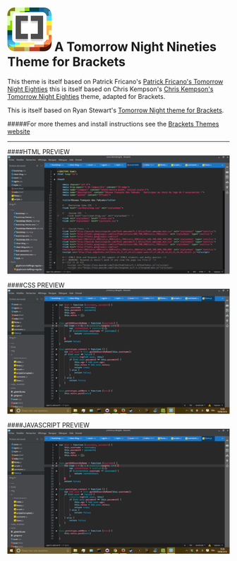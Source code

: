 ![Brackets Themes](https://github.com/CMYKpixels/tomorrow-night-nineties/blob/master/bracket-themes-icon-100x99.png?raw=true)
A Tomorrow Night Nineties Theme for Brackets
=========

This theme is itself based on Patrick Fricano's [Patrick Fricano's Tomorrow Night Eighties](https://github.com/patrickfatrick/TomorrowNightEighties) 
this is itself based on Chris Kempson's [Chris Kempson's Tomorrow Night Eighties](https://github.com/chriskempson/tomorrow-theme) theme, adapted for Brackets.


This is itself based on Ryan Stewart's [Tomorrow Night theme for Brackets](https://github.com/Brackets-Themes/TomorrowNight). 

#####For more themes and install instructions see the [Brackets Themes website](http://brackets-themes.github.io/)

---
####HTML PREVIEW
![HTML](https://github.com/CMYKpixels/tomorrow-night-nineties/blob/master/html.png.jpg?raw=true)

####CSS PREVIEW
![CSS](https://github.com/CMYKpixels/tomorrow-night-nineties/blob/master/JavaScript.png?raw=true)

####JAVASCRIPT PREVIEW
![JAVASCRIPT](https://github.com/CMYKpixels/tomorrow-night-nineties/blob/master/JavaScript.png?raw=true)